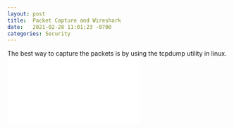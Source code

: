 ```yaml
---
layout: post
title:  Packet Capture and Wireshark
date:   2021-02-28 11:01:23 -0700
categories: Security
---
```


The best way to capture the packets is by using the tcpdump utility in linux.
![PacketCaptureDump](/assets/dump3.pcap)